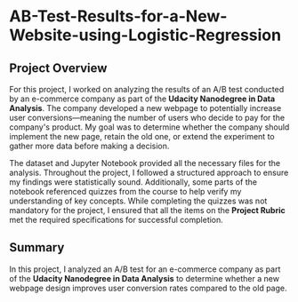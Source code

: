 # AB-Test-Results-for-a-New-Website-using-Logistic-Regression
## Project Overview

For this project, I worked on analyzing the results of an A/B test conducted by an e-commerce company as part of the **Udacity Nanodegree in Data Analysis**. The company developed a new webpage to potentially increase user conversions—meaning the number of users who decide to pay for the company's product. My goal was to determine whether the company should implement the new page, retain the old one, or extend the experiment to gather more data before making a decision.  

The dataset and Jupyter Notebook provided all the necessary files for the analysis. Throughout the project, I followed a structured approach to ensure my findings were statistically sound. Additionally, some parts of the notebook referenced quizzes from the course to help verify my understanding of key concepts. While completing the quizzes was not mandatory for the project, I ensured that all the items on the **Project Rubric** met the required specifications for successful completion.  

## Summary  

In this project, I analyzed an A/B test for an e-commerce company as part of the **Udacity Nanodegree in Data Analysis** to determine whether a new webpage design improves user conversion rates compared to the old page.

